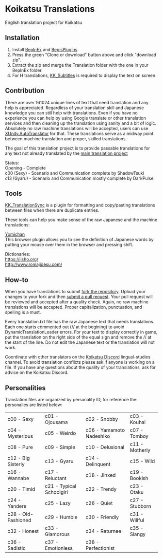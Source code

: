 # Koikatsu Translations
English translation project for Koikatsu

## Installation
1. Install [BepInEx](https://github.com/BepInEx/BepInEx/releases) and [BepisPlugins](https://github.com/bbepis/BepisPlugins/releases).
2. Press the green "Clone or download" button above and click "download zip".
3. Extract the zip and merge the Translation folder with the one in your BepInEx folder.
4. For H translations, [KK_Subtitles](https://github.com/DeathWeasel1337/KK_Plugins#readme) is required to display the text on screen.

## Contribution
There are over 161024 unique lines of text that need translation and any help is appreciated. Regardless of your translation skill and Japanese knowledge you can still help with translations. Even if you have no experience you can help by using Google translate or other translation services and then cleaning up the translation using sanity and a bit of logic. Absolutely no raw machine translations will be accepted, users can use [XUnity.AutoTranslator](https://github.com/bbepis/XUnity.AutoTranslator/releases) for that. These translations serve as a midway point between machine translation and proper, skilled translations.  

The goal of this translation project is to provide passable translations for any text not already translated by the [main translation project](https://github.com/bbepis/KoikatsuTranslation)  

Status:  
Opening - Complete  
c00 (Sexy) - Scenario and Communication complete by ShadowTsuki  
c13 (Gyaru) - Scenario and Communication mostly complete by DarkPulse  

## Tools
[KK_TranslationSync](https://github.com/DeathWeasel1337/KK_Plugins#kk_translationsync) is a plugin for formatting and copy/pasting translations between files when there are duplicate entries.

These tools can help you make sense of the raw Japanese and the machine translations:  

[Yomichan](https://foosoft.net/projects/yomichan/)  
This browser plugin allows you to see the definition of Japanese words by putting your mouse over them in the browser and pressing shift.  

Dictionaries:  
https://jisho.org/  
http://www.romajidesu.com/  

## How-to
When you have translations to submit [fork the repository](https://help.github.com/articles/fork-a-repo/). Upload your changes to your fork and then [submit a pull request](https://help.github.com/articles/about-pull-requests/). Your pull request will be reviewed and accepted after a quality check. Again, no raw machine translations will be accepted. Proper capitalization, punctuation, and spelling is a must.  

Every translation.txt file has the raw Japanese text that needs translations. Each one starts commented out (// at the begining) to avoid DynamicTranslationLoader errors. For your text to display correctly in game, put the translation on the right side of the equal sign and remove the // at the start of the line. Do not edit the Japanese text or the translation will not work.  

Coordinate with other translators on the [Koikatsu Discord](https://discord.gg/urDt8CK) lingual-studies channel. To avoid translation conflicts please ask if anyone is working on a file. If you have any questions about the quality of your translations, ask for advice on the Koikatsu Discord.


## Personalities
Translation files are organized by personality ID, for reference the personalies are listed below:

|  |  |  |  |
| ------------- | ------------- | ------------- | ------------- |
| c00 - Sexy  | c01 - Ojousama  | c02 - Snobby  | c03 - Kouhai  |
| c04 - Mysterious  | c05 - Weirdo  | c06 - Yamamoto Nadeshiko  | c07 - Tomboy  |
| c08 - Pure  | c09 - Simple  | c10 - Delusional  | c11 - Motherly  |
| c12 - Big Sisterly  | c13 - Gyaru  | c14 - Delinquent  | c15 - Wild  |
| c16 - Wannabe  | c17 - Reluctant  | c18 - Jinxed  | c19 - Bookish  |
| c20 - Timid  | c21 - Typical Schoolgirl  | c22 - Trendy  | c23 - Otaku  |
| c24 - Yandere  | c25 - Lazy  | c26 - Quiet  | c27 - Stubborn  |
| c28 - Old-Fashioned  | c29 - Humble  | c30 - Friendly  | c31 - Willful  |
| c32 - Honest  | c33 - Glamorous  | c34 - Returnee  | c35 - Slangy  |
| c36 - Sadistic  | c37 - Emotionless  | c38 - Perfectionist  |   |
